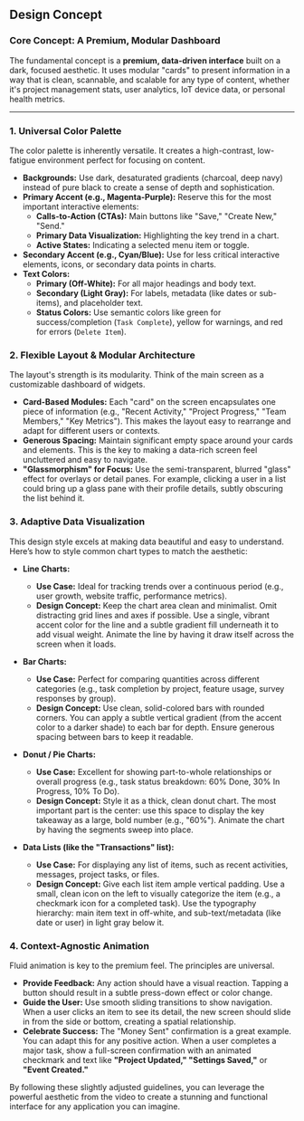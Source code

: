 
## Design Concept

### Core Concept: A Premium, Modular Dashboard

The fundamental concept is a **premium, data-driven interface** built on a dark, focused aesthetic. It uses modular "cards" to present information in a way that is clean, scannable, and scalable for any type of content, whether it's project management stats, user analytics, IoT device data, or personal health metrics.

---

### 1. Universal Color Palette

The color palette is inherently versatile. It creates a high-contrast, low-fatigue environment perfect for focusing on content.

* **Backgrounds:** Use dark, desaturated gradients (charcoal, deep navy) instead of pure black to create a sense of depth and sophistication.
* **Primary Accent (e.g., Magenta-Purple):** Reserve this for the most important interactive elements:
    * **Calls-to-Action (CTAs):** Main buttons like "Save," "Create New," "Send."
    * **Primary Data Visualization:** Highlighting the key trend in a chart.
    * **Active States:** Indicating a selected menu item or toggle.
* **Secondary Accent (e.g., Cyan/Blue):** Use for less critical interactive elements, icons, or secondary data points in charts.
* **Text Colors:**
    * **Primary (Off-White):** For all major headings and body text.
    * **Secondary (Light Gray):** For labels, metadata (like dates or sub-items), and placeholder text.
    * **Status Colors:** Use semantic colors like green for success/completion (`Task Complete`), yellow for warnings, and red for errors (`Delete Item`).

### 2. Flexible Layout & Modular Architecture

The layout's strength is its modularity. Think of the main screen as a customizable dashboard of widgets.

* **Card-Based Modules:** Each "card" on the screen encapsulates one piece of information (e.g., "Recent Activity," "Project Progress," "Team Members," "Key Metrics"). This makes the layout easy to rearrange and adapt for different users or contexts.
* **Generous Spacing:** Maintain significant empty space around your cards and elements. This is the key to making a data-rich screen feel uncluttered and easy to navigate.
* **"Glassmorphism" for Focus:** Use the semi-transparent, blurred "glass" effect for overlays or detail panes. For example, clicking a user in a list could bring up a glass pane with their profile details, subtly obscuring the list behind it.

### 3. Adaptive Data Visualization

This design style excels at making data beautiful and easy to understand. Here’s how to style common chart types to match the aesthetic:

* **Line Charts:**
    * **Use Case:** Ideal for tracking trends over a continuous period (e.g., user growth, website traffic, performance metrics).
    * **Design Concept:** Keep the chart area clean and minimalist. Omit distracting grid lines and axes if possible. Use a single, vibrant accent color for the line and a subtle gradient fill underneath it to add visual weight. Animate the line by having it draw itself across the screen when it loads.

* **Bar Charts:**
    * **Use Case:** Perfect for comparing quantities across different categories (e.g., task completion by project, feature usage, survey responses by group).
    * **Design Concept:** Use clean, solid-colored bars with rounded corners. You can apply a subtle vertical gradient (from the accent color to a darker shade) to each bar for depth. Ensure generous spacing between bars to keep it readable.

* **Donut / Pie Charts:**
    * **Use Case:** Excellent for showing part-to-whole relationships or overall progress (e.g., task status breakdown: 60% Done, 30% In Progress, 10% To Do).
    * **Design Concept:** Style it as a thick, clean donut chart. The most important part is the center: use this space to display the key takeaway as a large, bold number (e.g., "60%"). Animate the chart by having the segments sweep into place.

* **Data Lists (like the "Transactions" list):**
    * **Use Case:** For displaying any list of items, such as recent activities, messages, project tasks, or files.
    * **Design Concept:** Give each list item ample vertical padding. Use a small, clean icon on the left to visually categorize the item (e.g., a checkmark icon for a completed task). Use the typography hierarchy: main item text in off-white, and sub-text/metadata (like date or user) in light gray below it.

### 4. Context-Agnostic Animation

Fluid animation is key to the premium feel. The principles are universal.

* **Provide Feedback:** Any action should have a visual reaction. Tapping a button should result in a subtle press-down effect or color change.
* **Guide the User:** Use smooth sliding transitions to show navigation. When a user clicks an item to see its detail, the new screen should slide in from the side or bottom, creating a spatial relationship.
* **Celebrate Success:** The "Money Sent" confirmation is a great example. You can adapt this for any positive action. When a user completes a major task, show a full-screen confirmation with an animated checkmark and text like **"Project Updated," "Settings Saved,"** or **"Event Created."**

By following these slightly adjusted guidelines, you can leverage the powerful aesthetic from the video to create a stunning and functional interface for any application you can imagine.
